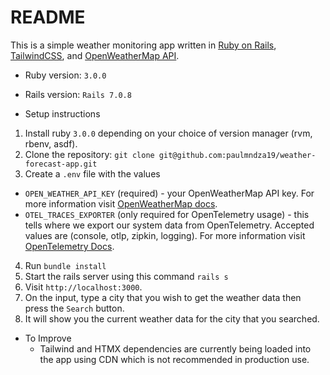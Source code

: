 # README

This is a simple weather monitoring app written in [Ruby on Rails](https://rubyonrails.org/), [TailwindCSS](https://tailwindcss.com/), and [OpenWeatherMap API](https://openweathermap.org/api/).

* Ruby version:
```3.0.0```

* Rails version:
`Rails 7.0.8`

* Setup instructions
1. Install ruby `3.0.0` depending on your choice of version manager (rvm, rbenv, asdf).
2. Clone the repository:
``` git clone git@github.com:paulmndza19/weather-forecast-app.git ```
3. Create a `.env` file with the values
  - `OPEN_WEATHER_API_KEY` (required) - your OpenWeatherMap API key. For more information visit [OpenWeatherMap docs](https://openweathermap.org/api/).
  - `OTEL_TRACES_EXPORTER` (only required for OpenTelemetry usage) - this tells where we export our system data from OpenTelemetry. Accepted values are (console, otlp, zipkin, logging). For more information visit [OpenTelemetry Docs](https://opentelemetry.io/docs/specs/otel/configuration/sdk-environment-variables/).
4. Run `bundle install`
5. Start the rails server using this command `rails s`
6. Visit `http://localhost:3000`.
7. On the input, type a city that you wish to get the weather data then press the `Search` button.
8. It will show you the current weather data for the city that you searched.

* To Improve
  - Tailwind and HTMX dependencies are currently being loaded into the app using CDN which is not recommended in production use.
